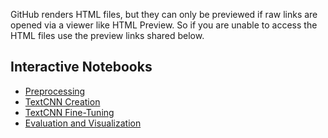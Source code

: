 GitHub renders HTML files, but they can only be previewed if raw links are opened via a viewer like HTML Preview. So if you are unable to access the HTML files use the preview links shared below.

## Interactive Notebooks
- [Preprocessing](https://raw.githubusercontent.com/bpathak96/Sentiment-Analysis/refs/heads/main/notebooks/Preprocessing.html)
- [TextCNN Creation](https://htmlpreview.github.io/?https://raw.githubusercontent.com/yourusername/sentiment-analysis-next-plc/main/notebooks/2_textCNN_creation.html)
- [TextCNN Fine-Tuning](https://htmlpreview.github.io/?https://raw.githubusercontent.com/yourusername/sentiment-analysis-next-plc/main/notebooks/3_finetuning_textCNN.html)
- [Evaluation and Visualization](https://htmlpreview.github.io/?https://raw.githubusercontent.com/yourusername/sentiment-analysis-next-plc/main/notebooks/4_evaluation_and_visualization.html)
